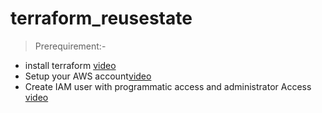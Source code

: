 # terraform_reusestate
>Prerequirement:-

- install terraform [video](https://www.youtube.com/watch?v=Cn6xYf0QJME&t=8s)
- Setup your AWS account[video](https://www.youtube.com/watch?v=XhW17g73fvY&t=357s)
- Create IAM user with programmatic access and administrator Access [video](https://www.youtube.com/watch?v=Xx_-IA9qnuI)

